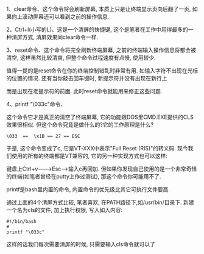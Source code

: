 1、clear命令、这个命令将会刷新屏幕, 本质上只是让终端显示页向后翻了一页, 如果向上滚动屏幕还可以看到之前的操作信息. 

2、Ctrl+l(小写的L)、这是一个清屏的快捷键, 这个是笔者在工作中用得最多的一种清屏方式, 清屏效果同clear命令一样. 

3、reset命令、这个命令将完全刷新终端屏幕, 之前的终端输入操作信息将都会被清空, 这样虽然比较清爽, 但整个命令过程速度有点慢, 使用较少. 

值得一提的是reset命令在你的终端控制错乱时非常有用. 如输入字符不出现在光标的位置的情况. 还有当你敲击回车键时, 新提示符并没有出现在新行上

而是出现在老提示符的前面. 此时reset命令就能用来修正这些问题. 

4、printf "\033c"命令、

这个命令它才是真正的清空了终端屏幕, 它的功能跟DOS里CMD.EXE提供的CLS效果很相似. 但这个命令究竟是做什么的?它的工作原理是什么?

```
\033  ==  \x1B == 27 == ESC
```

于是, 这个命令变成了<ESC>c, 它是VT-XXX中表示"Full Reset (RIS)"的转义码. 现今我们使用的所有的终端都是VT兼容的, 它的另一种实现方式也可以这样: 

键盘上Ctrl+v--->Esc-->输入c再回加. 但如果你发现自己使用的是一个非常奇怪的终端(如笔者曾经在putty上作过测试), 那这个命令你可能用不了. 

printf是bash里内置的命令, 内置命令的优先级比其它可执行文件要高. 

通过上面的4个清屏方式比较, 笔者喜欢, 在PATH路径下,如/usr/bin/目录下. 新建一个名为cls的文件, 加上执行权限, 写入如入内容: 

```
#!/bin/bash
#
printf "\033c"
```

这样的话我们每次需要清屏的时候, 只需要输入cls命令就可以了